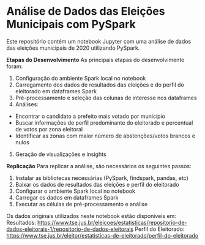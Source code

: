 # Análise de Dados das Eleições Municipais com PySpark
Este repositório contém um notebook Jupyter com uma análise de dados das eleições municipais de 2020 utilizando PySpark.

**Etapas do Desenvolvimento**
As principais etapas do desenvolvimento foram:
1. Configuração do ambiente Spark local no notebook
2. Carregamento dos dados de resultados das eleições e do perfil do eleitorado em dataframes Spark
3. Pré-processamento e seleção das colunas de interesse nos dataframes
4. Análises:
* Encontrar o candidato a prefeito mais votado por município
* Buscar informações de perfil predominante do eleitorado e percentual de votos por zona eleitoral
* Identificar as zonas com maior número de abstenções/votos brancos e nulos
5. Geração de visualizações e insights
  
**Replicação**
Para replicar a análise, são necessários os seguintes passos:
1. Instalar as bibliotecas necessárias (PySpark, findspark, pandas, etc)
2. Baixar os dados de resultados das eleições e perfil do eleitorado
3. Configurar o ambiente Spark local no notebook
4. Carregar os dados em dataframes Spark
5. Executar as células de pré-processamento e análise
   
Os dados originais utilizados neste notebook estão disponíveis em:
Resultados: https://www.tse.jus.br/eleicoes/estatisticas/repositorio-de-dados-eleitorais-1/repositorio-de-dados-eleitorais
Perfil do Eleitorado: https://www.tse.jus.br/eleitor/estatisticas-de-eleitorado/perfil-do-eleitorado
